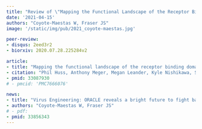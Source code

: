 ```yaml
---
title: "Review of \"Mapping the Functional Landscape of the Receptor Binding Domain of T7 Bacteriophage by Deep Mutational Scanning\""
date: '2021-04-15'
authors: "Coyote-Maestas W, Fraser JS"
image: '/static/img/pub/2021_coyote-maestas.jpg'

peer-review:
- disqus: 2eed3r2
- biorxiv: 2020.07.28.225284v2

article:
- title: "Mapping the functional landscape of the receptor binding domain of T7 bacteriophage by deep mutational scanning"
- citation: "Phil Huss, Anthony Meger, Megan Leander, Kyle Nishikawa, Srivatsan Raman. *elife.* 2021."
- pmid: 33087930
# - pmcid: 'PMC7666076'

news:
- title: "Virus Engineering: ORACLE reveals a bright future to fight bacteria"
- authors: "Coyote-Maestas W, Fraser JS"
# - pdf:
- pmid: 33856343
---
```

